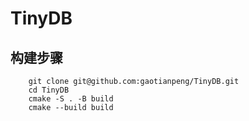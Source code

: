 # TinyDB

## 构建步骤
``` shell
    git clone git@github.com:gaotianpeng/TinyDB.git
    cd TinyDB
    cmake -S . -B build
    cmake --build build
```